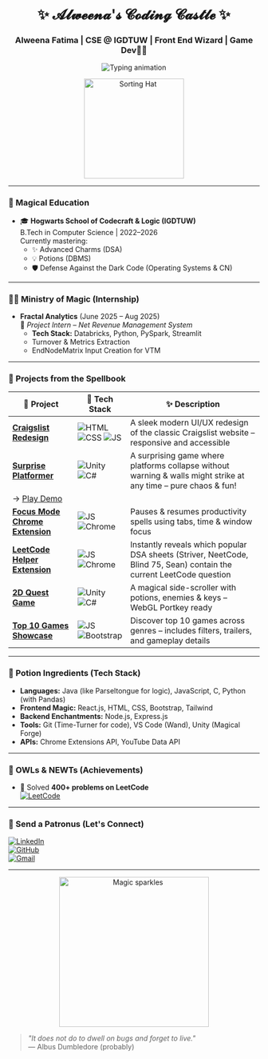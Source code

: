 <h1 align="center">✨ 𝓐𝓵𝔀𝓮𝓮𝓷𝓪'𝓼 𝓒𝓸𝓭𝓲𝓷𝓰 𝓒𝓪𝓼𝓽𝓵𝓮 ✨</h1>

<h3 align="center">Alweena Fatima | CSE @ IGDTUW | Front End Wizard | Game Dev🧙‍♀️</h3>

<p align="center">
  <img src="https://readme-typing-svg.demolab.com?font=Fira+Code&weight=600&size=24&pause=1000&color=FFD700&center=true&vCenter=true&width=500&lines=Wand+Core%3A+Phoenix+Feather;House%3A+Slytherin;Patronus%3A+Otter;OWLs%3A+Outstanding" alt="Typing animation" />
</p>

<div align="center">
  <img src="https://media.giphy.com/media/3o7TKMt1VVNkHV2PaE/giphy.gif" width="200" alt="Sorting Hat">
</div>

---

### 🏰 Magical Education

- 🎓 **Hogwarts School of Codecraft & Logic (IGDTUW)**  
  B.Tech in Computer Science | 2022–2026  
  Currently mastering:  
  - ✨ Advanced Charms (DSA)  
  - 💡 Potions (DBMS)  
  - 🛡️ Defense Against the Dark Code (Operating Systems & CN)

---

### 🧙‍♀️ Ministry of Magic (Internship)

- **Fractal Analytics** (June 2025 – Aug 2025)  
  🧠 *Project Intern – Net Revenue Management System*
  * **Tech Stack:** Databricks, Python, PySpark, Streamlit
  * Turnover & Metrics Extraction
  * EndNodeMatrix Input Creation for VTM

---

### 📜 Projects from the Spellbook

| 🧪 Project | 🧰 Tech Stack | ✨ Description |
|-----------|--------------|----------------|
| [**Craigslist Redesign**](https://alweena-fatima.github.io/hci--main/) | ![HTML](https://img.shields.io/badge/HTML5-E34F26?style=flat-square&logo=html5&logoColor=white) ![CSS](https://img.shields.io/badge/CSS3-1572B6?style=flat-square&logo=css3&logoColor=white) ![JS](https://img.shields.io/badge/JavaScript-F7DF1E?style=flat-square&logo=javascript&logoColor=black) | A sleek modern UI/UX redesign of the classic Craigslist website – responsive and accessible |
| [**Surprise Platformer**](https://github.com/Alweena-Fatima/Surprise) | ![Unity](https://img.shields.io/badge/Unity-100000?style=flat-square&logo=unity&logoColor=white) ![C#](https://img.shields.io/badge/C%23-239120?style=flat-square&logo=c-sharp&logoColor=white) | A surprising game where platforms collapse without warning & walls might strike at any time – pure chaos & fun!  
→ [Play Demo](https://alweena-fatima.github.io/Surprise_WebGl/) |
| [**Focus Mode Chrome Extension**](https://github.com/Alweena-Fatima/FocusExtenison) | ![JS](https://img.shields.io/badge/JavaScript-F7DF1E?style=flat-square&logo=javascript&logoColor=black) ![Chrome](https://img.shields.io/badge/Chrome_API-4285F4?style=flat-square&logo=google-chrome&logoColor=white) | Pauses & resumes productivity spells using tabs, time & window focus |
| [**LeetCode Helper Extension**](https://github.com/Alweena-Fatima/LC) | ![JS](https://img.shields.io/badge/JavaScript-F7DF1E?style=flat-square&logo=javascript&logoColor=black) ![Chrome](https://img.shields.io/badge/Chrome_API-4285F4?style=flat-square&logo=google-chrome&logoColor=white) | Instantly reveals which popular DSA sheets (Striver, NeetCode, Blind 75, Sean) contain the current LeetCode question |
| [**2D Quest Game**](https://github.com/Alweena-Fatima/AdvQuest) | ![Unity](https://img.shields.io/badge/Unity-100000?style=flat-square&logo=unity&logoColor=white) ![C#](https://img.shields.io/badge/C%23-239120?style=flat-square&logo=c-sharp&logoColor=white) | A magical side-scroller with potions, enemies & keys – WebGL Portkey ready |
| [**Top 10 Games Showcase**](https://alweena-fatima.github.io/lastgame/) | ![JS](https://img.shields.io/badge/JavaScript-F7DF1E?style=flat-square&logo=javascript&logoColor=black) ![Bootstrap](https://img.shields.io/badge/Bootstrap-563D7C?style=flat-square&logo=bootstrap&logoColor=white) | Discover top 10 games across genres – includes filters, trailers, and gameplay details |

---

### 🧪 Potion Ingredients (Tech Stack)

- **Languages:** Java (like Parseltongue for logic), JavaScript, C, Python (with Pandas)  
- **Frontend Magic:** React.js, HTML, CSS, Bootstrap, Tailwind  
- **Backend Enchantments:** Node.js, Express.js  
- **Tools:** Git (Time-Turner for code), VS Code (Wand), Unity (Magical Forge)  
- **APIs:** Chrome Extensions API, YouTube Data API
---
### 🧠 OWLs & NEWTs (Achievements)

- 🧮 Solved **400+ problems on LeetCode**  
[![LeetCode](https://img.shields.io/badge/-LeetCode-FFA116?style=for-the-badge&logo=leetcode&logoColor=black)](https://leetcode.com/u/AzureBandage/)

---

### 🦉 Send a Patronus (Let's Connect)

[![LinkedIn](https://img.shields.io/badge/-LinkedIn-0077B5?style=for-the-badge&logo=linkedin&logoColor=white)](https://www.linkedin.com/in/alweena-fatima-15580b262/)  
[![GitHub](https://img.shields.io/badge/-GitHub-181717?style=for-the-badge&logo=github&logoColor=white)](https://github.com/alweenafatima)  
[![Gmail](https://img.shields.io/badge/-Email-D14836?style=for-the-badge&logo=gmail&logoColor=white)](mailto:alweenacse@gmail.com)

---

<p align="center">
  <img src="https://media.giphy.com/media/l378c04F2fjeZ7vH2/giphy.gif" width="300" alt="Magic sparkles">
</p>

> _"It does not do to dwell on bugs and forget to live."_  
> — Albus Dumbledore (probably)
